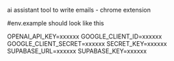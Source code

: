 ai assistant tool to write emails - chrome extension

#env.example should look like this

OPENAI_API_KEY=xxxxxx
GOOGLE_CLIENT_ID=xxxxxx
GOOGLE_CLIENT_SECRET=xxxxxx
SECRET_KEY=xxxxxx
SUPABASE_URL=xxxxxx
SUPABASE_KEY=xxxxxx

